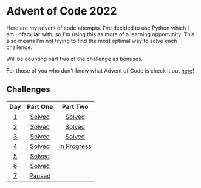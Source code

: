 # Advent of Code 2022

Here are my advent of code attempts. I've decided to use Python which I am unfamiliar with, so I'm using this as more of a learning opportunity. This also means I'm not trying to find the most optimal way to solve each challenge.

Will be counting part two of the challenge as bonuses.

For those of you who don't know what Advent of Code is check it out [here](https://adventofcode.com/2022/about)!

## Challenges

| Day       | Part One                 | Part Two                          |
|:---------:| :----------------------: | :-------------------------------: |
| [1](day1) |  [Solved](day1/day1.py)  | [Solved](day1/day1_bonus.py)      |
| [2](day2) |  [Solved](day2/day2.py)  | [Solved](day2/day2_bonus.py)      |
| [3](day3) |  [Solved](day3/day3.py)  | [Solved](day3/day3_bonus.py)      |
| [4](day4) |  [Solved](day4/day4.py)  | [In Progress](day4/day4_bonus.py) |
| [5](day5) |  [Solved](day5/day5.py)  |
| [6](day6) |  [Solved](day6/day6.py)  |
| [7](day7) |  [Paused](day7/day7.py)  |
